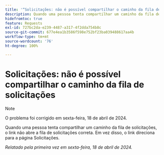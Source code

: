 ```yaml
---
title: '“Solicitações: não é possível compartilhar o caminho da fila de solicitações”'
description: Quando uma pessoa tenta compartilhar um caminho da fila de solicitações, o link não abre a fila de solicitações correta. Em vez disso, o link direciona para a página Solicitações.
hidefromtoc: true
feature: Requests
exl-id: 727bc2da-e239-4487-a317-4f2dda754b8c
source-git-commit: 677e4ea1b3586f598e752bf23ba039488617aa4b
workflow-type: tm+mt
source-wordcount: '76'
ht-degree: 100%

---
```


# Solicitações: não é possível compartilhar o caminho da fila de solicitações

>[!NOTE]
>
>O problema foi corrigido em sexta-feira, 18 de abril de 2024.

Quando uma pessoa tenta compartilhar um caminho da fila de solicitações, o link não abre a fila de solicitações correta. Em vez disso, o link direciona para a página Solicitações.

_Relatado pela primeira vez em sexta-feira, 18 de abril de 2024._
